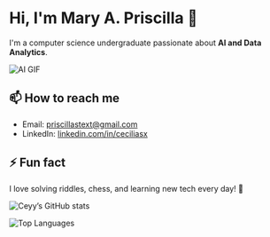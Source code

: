 # Hi, I'm Mary A. Priscilla 👋

I'm a computer science undergraduate passionate about **AI and Data Analytics**.

![AI GIF](https://media4.giphy.com/media/v1.Y2lkPTc5MGI3NjExeHc4ZHFpZG04Y3d6cTR1ODRiczcwdzRxenViaHkxanVnaDF2OXFmayZlcD12MV9pbnRlcm5hbF9naWZfYnlfaWQmY3Q9Zw/95KXUUMytHCF6mqlU0/giphy.gif)

## 📫 How to reach me
- Email: priscillastext@gmail.com
- LinkedIn: [linkedin.com/in/ceciliasx](https://www.linkedin.com/in/mary-anggita-priscilla-b275562a7/)

## ⚡ Fun fact
I love solving riddles, chess, and learning new tech every day! 🚀

![Ceyy’s GitHub stats](https://github-readme-stats.vercel.app/api?username=ceciliasx&show_icons=true&theme=radical)

![Top Languages](https://github-readme-stats.vercel.app/api/top-langs/?username=ceciliasx&layout=compact)

